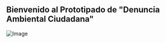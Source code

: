 ## Bienvenido al Prototipado de "Denuncia Ambiental Ciudadana"

![Image](https://s5.gifyu.com/images/20200217_234444-ANIMATION.gif)
